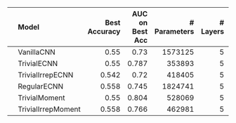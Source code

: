 |    | Model              |   Best Accuracy |   AUC on Best Acc |   # Parameters |   # Layers |   Stage 1 Channels |
|:---|:-------------------|----------------:|------------------:|---------------:|-----------:|-------------------:|
|    | VanillaCNN         |           0.55  |             0.73  |        1573125 |          5 |                 32 |
|    | TrivialECNN        |           0.55  |             0.787 |         353893 |          5 |                 32 |
|    | TrivialIrrepECNN   |           0.542 |             0.72  |         418405 |          5 |                 32 |
|    | RegularECNN        |           0.558 |             0.745 |        1824741 |          5 |                 32 |
|    | TrivialMoment      |           0.55  |             0.804 |         528069 |          5 |                 32 |
|    | TrivialIrrepMoment |           0.558 |             0.766 |         462981 |          5 |                 32 |